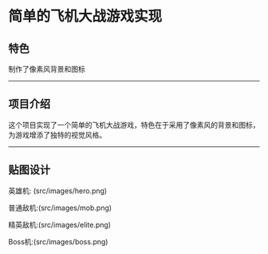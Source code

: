 # 简单的飞机大战游戏实现

## 特色
制作了像素风背景和图标

---

## 项目介绍

这个项目实现了一个简单的飞机大战游戏，特色在于采用了像素风的背景和图标，为游戏增添了独特的视觉风格。

---

## 贴图设计

英雄机: (src/images/hero.png)

普通敌机:(src/images/mob.png)

精英敌机:(src/images/elite.png)

Boss机:(src/images/boss.png)
